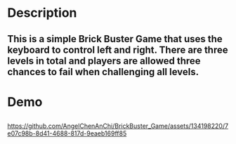 # Description
## This is a simple Brick Buster Game that uses the keyboard to control left and right. There are three levels in total and players are allowed three chances to fail when challenging all levels.
# Demo
##

https://github.com/AngelChenAnChi/BrickBuster_Game/assets/134198220/7e07c98b-8d41-4688-817d-9eaeb169ff85



